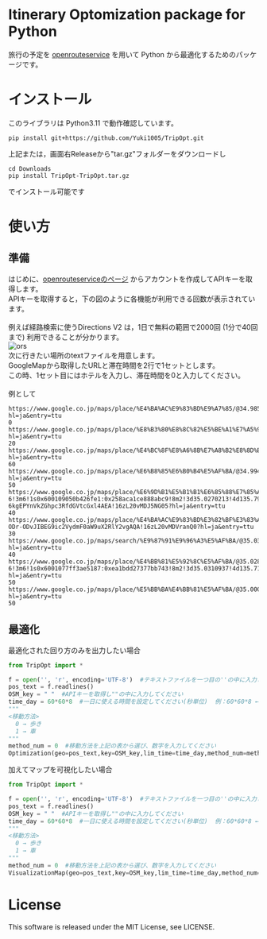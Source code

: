 # Itinerary Optomization package for Python
旅行の予定を [openrouteservice](https://openrouteservice.org/) を用いて Python から最適化するためのパッケージです。

# インストール
このライブラリは Python3.11 で動作確認しています。
```
pip install git+https://github.com/Yuki1005/TripOpt.git
```
上記または，画面右Releaseから"tar.gz"フォルダーをダウンロードし
```
cd Downloads
pip install TripOpt-TripOpt.tar.gz
```
でインストール可能です

# 使い方
## 準備
はじめに、[openrouteserviceのページ](https://openrouteservice.org/) からアカウントを作成してAPIキーを取得します。  
APIキーを取得すると，下の図のように各機能が利用できる回数が表示されています。  
<br>
例えば経路検索に使うDirections V2 は，1日で無料の範囲で2000回 (1分で40回まで) 利用できることが分かります。  
![ors](openroutesurvice.png)  
次に行きたい場所のtextファイルを用意します。  
GoogleMapから取得したURLと滞在時間を2行で1セットとします。  
この時、1セット目にはホテルを入力し、滞在時間を0と入力してください。 
<br> 
<br>
例として  
```
https://www.google.co.jp/maps/place/%E4%BA%AC%E9%83%BD%E9%A7%85/@34.9858534,135.7561918,17z/data=!3m1!4b1!4m6!3m5!1s0x600108ae918b02ef:0xb61a446e74a21c08!8m2!3d34.985849!4d135.7587667!16zL20vMDIxMWRj?hl=ja&entry=ttu
0
https://www.google.co.jp/maps/place/%E8%B3%80%E8%8C%82%E5%BE%A1%E7%A5%96%E7%A5%9E%E7%A4%BE%EF%BC%88%E4%B8%8B%E9%B4%A8%E7%A5%9E%E7%A4%BE%EF%BC%89/@35.0389822,135.7704319,17z/data=!3m1!4b1!4m6!3m5!1s0x6001084046fc8d7f:0x3b83b327fe5cdcc!8m2!3d35.0389778!4d135.7730068!16s%2Fm%2F06ztvhn?hl=ja&entry=ttu
20
https://www.google.co.jp/maps/place/%E4%BC%8F%E8%A6%8B%E7%A8%B2%E8%8D%B7%E5%A4%A7%E7%A4%BE/@34.9748657,135.755955,15z/data=!4m10!1m2!2m1!1z5LyP6KaL56iy6I235aSn56S-!3m6!1s0x60010f153d2e6d21:0x7b1aca1c753ae2e9!8m2!3d34.9676945!4d135.7791876!15sChLkvI_opovnqLLojbflpKfnpL5aFiIU5LyP6KaLIOeosuiNtyDlpKfnpL6SAQ1zaGludG9fc2hyaW5l4AEA!16zL20vMDVsZHJt?hl=ja&entry=ttu
60
https://www.google.co.jp/maps/place/%E6%B8%85%E6%B0%B4%E5%AF%BA/@34.9948605,135.7824714,17z/data=!3m1!4b1!4m6!3m5!1s0x600108d385dcfb07:0x62af658650c434ba!8m2!3d34.9948561!4d135.7850463!16zL20vMDJ5bjNn?hl=ja&entry=ttu
50
https://www.google.co.jp/maps/place/%E6%9D%B1%E5%B1%B1%E6%85%88%E7%85%A7%E5%AF%BA/@35.0272628,135.7945173,17z/data=!4m10!1m2!2m1!1z6YqA6Zaj5a-6!3m6!1s0x600109050b426fe1:0x258aca1ce888abc9!8m2!3d35.0270213!4d135.7982058!15sCgnpioDplqPlr7paCyIJ6YqA6Zaj5a-6kgEPYnVkZGhpc3RfdGVtcGxl4AEA!16zL20vMDJ5NG05?hl=ja&entry=ttu
40
https://www.google.co.jp/maps/place/%E4%BA%AC%E9%83%BD%E3%82%BF%E3%83%AF%E3%83%BC/@34.9875936,135.7567649,17z/data=!3m1!5s0x600108afa9039257:0x6500bc26383b8a9d!4m10!1m2!2m1!1z5Lqs6YO944K_44Ov44O8!3m6!1s0x600108afa856da77:0xec2916eeff97bfd4!8m2!3d34.9875205!4d135.7592518!15sCg_kuqzpg73jgr_jg6_jg7xaEiIQ5Lqs6YO9IOOCv-ODr-ODvJIBEG9ic2VydmF0aW9uX2RlY2vgAQA!16zL20vMDVranQ0?hl=ja&entry=ttu
30
https://www.google.co.jp/maps/search/%E9%87%91%E9%96%A3%E5%AF%BA/@35.0395815,135.7269378,17z/data=!3m1!4b1?hl=ja&entry=ttu
40
https://www.google.co.jp/maps/place/%E4%BB%81%E5%92%8C%E5%AF%BA/@35.0288045,135.7118534,17z/data=!4m10!1m2!2m1!1z5LuB5ZKM5a-6!3m6!1s0x6001077ff3ae5187:0xea1bdd27377bb743!8m2!3d35.0310937!4d135.7138198!15sCgnku4Hlkozlr7paDCIK5LuB5ZKMIOWvupIBD2J1ZGRoaXN0X3RlbXBsZZoBI0NoWkRTVWhOTUc5blMwVkpRMEZuU1VOd1owbEllRlpuRUFF4AEA!16zL20vMDdrYmQx?hl=ja&entry=ttu
50
https://www.google.co.jp/maps/place/%E5%BB%BA%E4%BB%81%E5%AF%BA/@35.0002898,135.7713236,17z/data=!3m1!4b1!4m6!3m5!1s0x600108c1242b7b27:0x7e608f1986c5bb52!8m2!3d35.0002854!4d135.7738985!16s%2Fm%2F027phyz?hl=ja&entry=ttu
50
```

## 最適化
最適化された回り方のみを出力したい場合
```python
from TripOpt import *

f = open('', 'r', encoding='UTF-8')  #テキストファイルを一つ目の''の中に入力してください
pos_text = f.readlines()
OSM_key = " "  #APIキーを取得し""の中に入力してください
time_day = 60*60*8  #一日に使える時間を設定してください(秒単位)  例：60*60*8 ← 8時間
"""
<移動方法>
  0 → 歩き
  1 → 車
"""
method_num = 0  #移動方法を上記の表から選び、数字を入力してください
Optimization(geo=pos_text,key=OSM_key,lim_time=time_day,method_num=method_num)
```
  
加えてマップを可視化したい場合

```python
from TripOpt import *

f = open('', 'r', encoding='UTF-8')  #テキストファイルを一つ目の''の中に入力してください
pos_text = f.readlines()
OSM_key = " "  #APIキーを取得し""の中に入力してください
time_day = 60*60*8  #一日に使える時間を設定してください(秒単位)  例：60*60*8 ← 8時間
"""
<移動方法>
  0 → 歩き
  1 → 車
"""
method_num = 0  #移動方法を上記の表から選び、数字を入力してください
VisualizationMap(geo=pos_text,key=OSM_key,lim_time=time_day,method_num=method_num).map()
```

# License
This software is released under the MIT License, see LICENSE. 
